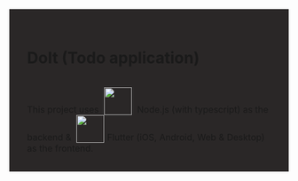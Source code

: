 <div style="background:#2A2727FF; padding:32px;">
<h1> DoIt (Todo application)</h1>
<br>
<p style="display:inline;font-size:16px"> This project uses <img src="https://nodejs.org/static/images/logo.svg" style="width: 50px; height: 50px;vertical-align: bottom;
 margin-left:5px;margin-right:5px;"> Node.js (with typescript) as the backend
 & <img src="https://storage.googleapis.com/cms-storage-bucket/ec64036b4eacc9f3fd73.svg" style="width: 50px; height: 50px;vertical-align: bottom; margin-left:5px;
margin-right:5px;">Flutter (iOS, Android, Web & Desktop) as the frontend. </p>
</div>


